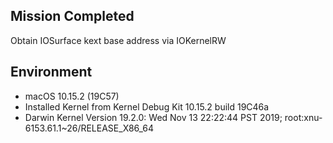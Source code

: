 ## Mission Completed
Obtain IOSurface kext base address via IOKernelRW<br>

## Environment
- macOS 10.15.2 (19C57)
- Installed Kernel from Kernel Debug Kit 10.15.2 build 19C46a
- Darwin Kernel Version 19.2.0: Wed Nov 13 22:22:44 PST 2019; root:xnu-6153.61.1~26/RELEASE_X86_64